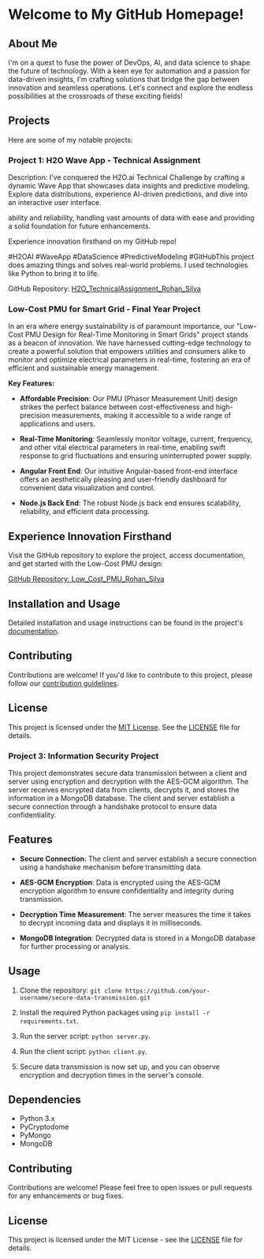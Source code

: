 # Welcome to My GitHub Homepage!

## About Me
I'm on a quest to fuse the power of DevOps, AI, and data science to shape the future of technology. With a keen eye for automation and a passion for data-driven insights, I'm crafting solutions that bridge the gap between innovation and seamless operations. Let's connect and explore the endless possibilities at the crossroads of these exciting fields!

## Projects
Here are some of my notable projects:

### Project 1: H2O Wave App - Technical Assignment
Description: I've conquered the H2O.ai Technical Challenge by crafting a dynamic Wave App that showcases data insights and predictive modeling. Explore data distributions, experience AI-driven predictions, and dive into an interactive user interface.

ability and reliability, handling vast amounts of data with ease and providing a solid foundation for future enhancements.

Experience innovation firsthand on my GitHub repo!

#H2OAI #WaveApp #DataScience #PredictiveModeling #GitHubThis project does amazing things and solves real-world problems. I used technologies like Python to bring it to life.

GitHub Repository: [H2O_TechnicalAssignment_Rohan_Silva](https://github.com/silvarohan18/H2O_TechnicalAssignment_Rohan_Silva)


### Low-Cost PMU for Smart Grid - Final Year Project

In an era where energy sustainability is of paramount importance, our "Low-Cost PMU Design for Real-Time Monitoring in Smart Grids" project stands as a beacon of innovation. We have harnessed cutting-edge technology to create a powerful solution that empowers utilities and consumers alike to monitor and optimize electrical parameters in real-time, fostering an era of efficient and sustainable energy management.

**Key Features:**

- **Affordable Precision**: Our PMU (Phasor Measurement Unit) design strikes the perfect balance between cost-effectiveness and high-precision measurements, making it accessible to a wide range of applications and users.

- **Real-Time Monitoring**: Seamlessly monitor voltage, current, frequency, and other vital electrical parameters in real-time, enabling swift response to grid fluctuations and ensuring uninterrupted power supply.

- **Angular Front End**: Our intuitive Angular-based front-end interface offers an aesthetically pleasing and user-friendly dashboard for convenient data visualization and control.

- **Node.js Back End**: The robust Node.js back end ensures scalability, reliability, and efficient data processing.

## Experience Innovation Firsthand

Visit the GitHub repository to explore the project, access documentation, and get started with the Low-Cost PMU design:

[GitHub Repository: Low_Cost_PMU_Rohan_Silva](https://github.com/your-username/Low_Cost_PMU_Rohan_Silva)

## Installation and Usage

Detailed installation and usage instructions can be found in the project's [documentation](link_to_documentation).

## Contributing

Contributions are welcome! If you'd like to contribute to this project, please follow our [contribution guidelines](link_to_contributing_guidelines).

## License

This project is licensed under the [MIT License](link_to_license). See the [LICENSE](link_to_license) file for details.


### Project 3: Information Security Project

This project demonstrates secure data transmission between a client and server using encryption and decryption with the AES-GCM algorithm. The server receives encrypted data from clients, decrypts it, and stores the information in a MongoDB database. The client and server establish a secure connection through a handshake protocol to ensure data confidentiality.

## Features

- **Secure Connection**: The client and server establish a secure connection using a handshake mechanism before transmitting data.

- **AES-GCM Encryption**: Data is encrypted using the AES-GCM encryption algorithm to ensure confidentiality and integrity during transmission.

- **Decryption Time Measurement**: The server measures the time it takes to decrypt incoming data and displays it in milliseconds.

- **MongoDB Integration**: Decrypted data is stored in a MongoDB database for further processing or analysis.

## Usage

1. Clone the repository: `git clone https://github.com/your-username/secure-data-transmission.git`

2. Install the required Python packages using `pip install -r requirements.txt`.

3. Run the server script: `python server.py`.

4. Run the client script: `python client.py`.

5. Secure data transmission is now set up, and you can observe encryption and decryption times in the server's console.

## Dependencies

- Python 3.x
- PyCryptodome
- PyMongo
- MongoDB

## Contributing

Contributions are welcome! Please feel free to open issues or pull requests for any enhancements or bug fixes.

## License

This project is licensed under the MIT License - see the [LICENSE](LICENSE) file for details.










